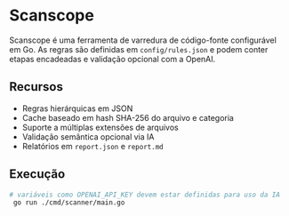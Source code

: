 # Scanscope

Scanscope é uma ferramenta de varredura de código-fonte configurável em Go. As regras são definidas em `config/rules.json` e podem conter etapas encadeadas e validação opcional com a OpenAI.

## Recursos

- Regras hierárquicas em JSON
- Cache baseado em hash SHA-256 do arquivo e categoria
- Suporte a múltiplas extensões de arquivos
- Validação semântica opcional via IA
- Relatórios em `report.json` e `report.md`

## Execução

```bash
# variáveis como OPENAI_API_KEY devem estar definidas para uso da IA
 go run ./cmd/scanner/main.go
```
